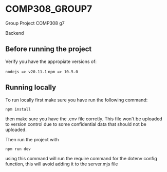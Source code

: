 # COMP308_GROUP7
Group Project COMP308 g7

Backend

## Before running the project

Verify you have the appropiate versions of:

`nodejs => v20.11.1`
`npm => 10.5.0`


## Running locally

To run locally first make sure you have run the following command:

`npm install`

then make sure you have the .env file corretly. This file won't be uploaded to version control due to some confidential data that should not be uploaded.

Then run the project with

`npm run dev`

using this command will run the require command for the dotenv config function, this will avoid adding it to the server.mjs file